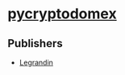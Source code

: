 # [pycryptodomex](https://pypi.org/project/pycryptodomex)



## Publishers
- [Legrandin](https://pypi.org/user/Legrandin)

